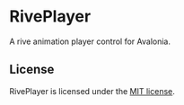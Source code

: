 # RivePlayer

A rive animation player control for Avalonia.

## License

RivePlayer is licensed under the [MIT license](LICENSE.TXT).
